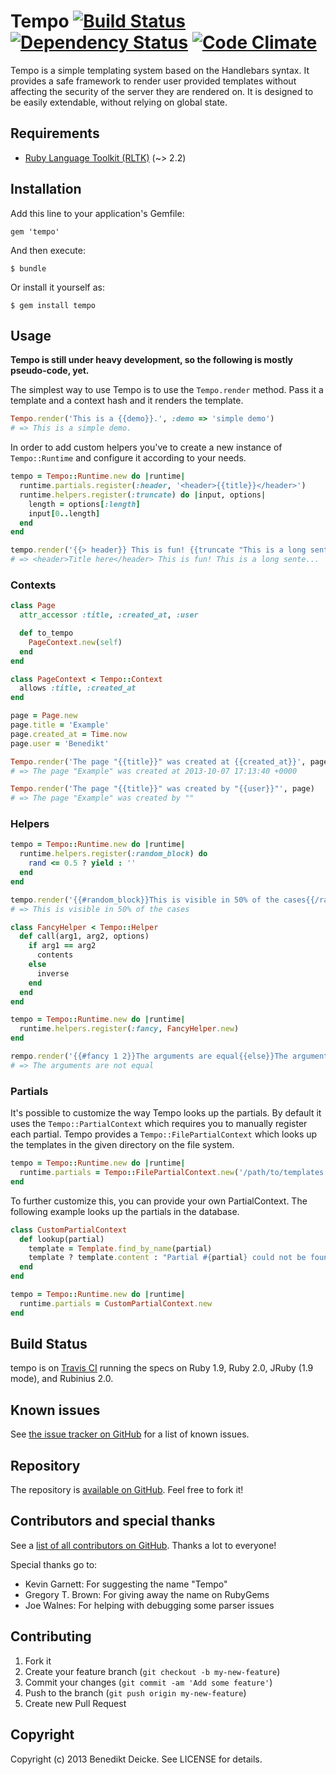 # Tempo [![Build Status](https://travis-ci.org/benedikt/tempo.png?branch=master)](https://travis-ci.org/benedikt/tempo) [![Dependency Status](https://gemnasium.com/benedikt/tempo.png)](http://gemnasium.com/benedikt/tempo) [![Code Climate](https://codeclimate.com/github/benedikt/tempo.png)](https://codeclimate.com/github/benedikt/tempo)

Tempo is a simple templating system based on the Handlebars syntax. It provides a safe framework to render user provided templates without affecting the security of the server they are rendered on. It is designed to be easily extendable, without relying on global state.

## Requirements

* [Ruby Language Toolkit (RLTK)](http://https://github.com/chriswailes/RLTK) (~> 2.2)

## Installation

Add this line to your application's Gemfile:

    gem 'tempo'

And then execute:

    $ bundle

Or install it yourself as:

    $ gem install tempo

## Usage

**Tempo is still under heavy development, so the following is mostly pseudo-code, yet.**

The simplest way to use Tempo is to use the `Tempo.render` method. Pass it a template and a context hash and it renders the template. 

```ruby
Tempo.render('This is a {{demo}}.', :demo => 'simple demo')
# => This is a simple demo.
```

In order to add custom helpers you've to create a new instance of `Tempo::Runtime` and configure it according to your needs.

```ruby
tempo = Tempo::Runtime.new do |runtime|
  runtime.partials.register(:header, '<header>{{title}}</header>')
  runtime.helpers.register(:truncate) do |input, options|
    length = options[:length]
    input[0..length]
  end
end

tempo.render('{{> header}} This is fun! {{truncate "This is a long sentence that needs to be truncated" length=20}}...', :title => 'Title here')
# => <header>Title here</header> This is fun! This is a long sente...
```


### Contexts

```ruby
class Page
  attr_accessor :title, :created_at, :user

  def to_tempo
    PageContext.new(self)
  end
end

class PageContext < Tempo::Context
  allows :title, :created_at
end

page = Page.new
page.title = 'Example'
page.created_at = Time.now
page.user = 'Benedikt'

Tempo.render('The page "{{title}}" was created at {{created_at}}', page)
# => The page "Example" was created at 2013-10-07 17:13:40 +0000

Tempo.render('The page "{{title}}" was created by "{{user}}"', page)
# => The page "Example" was created by ""
```


### Helpers

```ruby
tempo = Tempo::Runtime.new do |runtime|
  runtime.helpers.register(:random_block) do
    rand <= 0.5 ? yield : ''
  end
end

tempo.render('{{#random_block}}This is visible in 50% of the cases{{/random_block}}')
# => This is visible in 50% of the cases
```

```ruby
class FancyHelper < Tempo::Helper
  def call(arg1, arg2, options)
    if arg1 == arg2
      contents
    else
      inverse
    end
  end
end

tempo = Tempo::Runtime.new do |runtime|
  runtime.helpers.register(:fancy, FancyHelper.new)
end

rempo.render('{{#fancy 1 2}}The arguments are equal{{else}}The arguments are not equal{{/fancy}}')
# => The arguments are not equal
```


### Partials

It's possible to customize the way Tempo looks up the partials. By default it uses the `Tempo::PartialContext` which requires you to manually register each partial.
Tempo provides a `Tempo::FilePartialContext` which looks up the templates in the given directory on the file system. 

```ruby
tempo = Tempo::Runtime.new do |runtime|
  runtime.partials = Tempo::FilePartialContext.new('/path/to/templates')
end
```

To further customize this, you can provide your own PartialContext. The following example looks up the partials in the database.

```ruby
class CustomPartialContext
  def lookup(partial)
    template = Template.find_by_name(partial)
    template ? template.content : "Partial #{partial} could not be found!"
  end
end

tempo = Tempo::Runtime.new do |runtime|
  runtime.partials = CustomPartialContext.new
end
```


## Build Status

tempo is on [Travis CI](https://travis-ci.org/benedikt/tempo) running the specs on Ruby 1.9, Ruby 2.0, JRuby (1.9 mode), and Rubinius 2.0.

## Known issues

See [the issue tracker on GitHub](https://github.com/benedikt/tempo/issues) for a list of known issues.

## Repository

The repository is [available on GitHub](https://github.com/benedikt/tempo). Feel free to fork it!

## Contributors and special thanks

See a [list of all contributors on GitHub](https://github.com/benedikt/tempo/contributors). Thanks a lot to everyone!

Special thanks go to:

* Kevin Garnett: For suggesting the name "Tempo"
* Gregory T. Brown: For giving away the name on RubyGems
* Joe Walnes: For helping with debugging some parser issues

## Contributing

1. Fork it
2. Create your feature branch (`git checkout -b my-new-feature`)
3. Commit your changes (`git commit -am 'Add some feature'`)
4. Push to the branch (`git push origin my-new-feature`)
5. Create new Pull Request

## Copyright

Copyright (c) 2013 Benedikt Deicke. See LICENSE for details.
